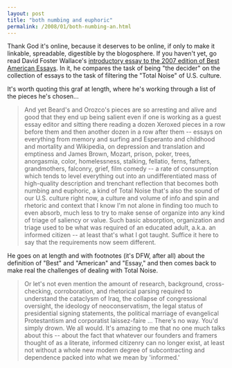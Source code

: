 ```yaml
---
layout: post
title: "both numbing and euphoric"
permalink: /2008/01/both-numbing-an.html
---
```


Thank God it's online, because it deserves to be online, if only to make it linkable, spreadable, digestible by the blogosphere. If you haven't yet, go read David Foster Wallace's [introductory essay to the 2007 edition of Best American Essays](http://www.houghtonmifflinbooks.com/catalog/titledetail.cfm?textType=excerpt&titleNumber=689794). In it, he compares the task of being "the decider" on the collection of essays to the task of filtering the "Total Noise" of U.S. culture.

It's worth quoting this graf at length, where he's working through a list of the pieces he's chosen...

> And yet Beard's and Orozco's pieces are so arresting and alive and good that they end up being salient even if one is working as a guest essay editor and sitting there reading a dozen Xeroxed pieces in a row before them and then another dozen in a row after them -- essays on everything from memory and surfing and Esperanto and childhood and mortality and Wikipedia, on depression and translation and emptiness and James Brown, Mozart, prison, poker, trees, anorgasmia, color, homelessness, stalking, fellatio, ferns, fathers, grandmothers, falconry, grief, film comedy -- a rate of consumption which tends to level everything out into an undifferentiated mass of high-quality description and trenchant reflection that becomes both numbing and euphoric, a kind of Total Noise that's also the sound of our U.S. culture right now, a culture and volume of info and spin and rhetoric and context that I know I'm not alone in finding too much to even absorb, much less to try to make sense of organize into any kind of triage of saliency or value. Such basic absorption, organization and triage used to be what was required of an educated adult, a.k.a. an informed citizen -- at least that's what I got taught. Suffice it here to say that the requirements now seem different.

He goes on at length and with footnotes (it's DFW, after all) about the definition of "Best" and "American" and "Essay," and then comes back to make real the challenges of dealing with Total Noise.

> Or let's not even mention the amount of research, background, cross-checking, corroboration, and rhetorical parsing required to understand the cataclysm of Iraq, the collapse of congressional oversight, the ideology of neoconservatism, the legal status of presidential signing statements, the political marriage of evangelical Protestantism and corporatist laissez-faire ... There's no way. You'd simply drown. We all would. It's amazing to me that no one much talks about this -- about the fact that whatever our founders and framers thought of as a literate, informed citizenry can no longer exist, at least not without a whole new modern degree of subcontracting and dependence packed into what we mean by 'informed.'